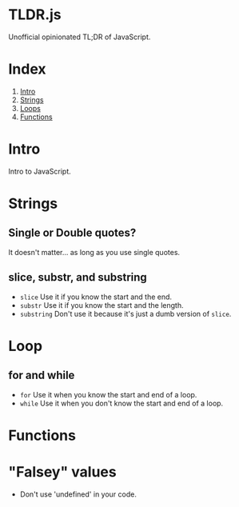 TLDR.js
=======
Unofficial opinionated TL;DR of JavaScript.

# Index
1. [Intro](#intro)
1. [Strings](#strings)
1. [Loops](#Loops)
1. [Functions](#functions)

# Intro
Intro to JavaScript.

# Strings
## Single or Double quotes?
It doesn't matter... as long as you use single quotes.

## slice, substr, and substring
+ `slice` Use it if you know the start and the end.
+ `substr` Use it if you know the start and the length.
+ `substring` Don't use it because it's just a dumb version of `slice`.

# Loop
## for and while
+ `for` Use it when you know the start and end of a loop.
+ `while` Use it when you don't know the start and end of a loop.

# Functions

# "Falsey" values
+ Don't use 'undefined' in your code.
